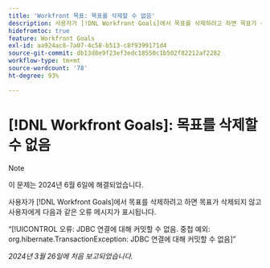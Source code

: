 ```yaml
---
title: 'Workfront 목표: 목표를 삭제할 수 없음'
description: 사용자가 [!DNL Workfront Goals]에서 목표를 삭제하려고 하면 목표가 삭제되지 않고 사용자에게 오류 메시지가 표시됩니다.
hidefromtoc: true
feature: Workfront Goals
exl-id: aa924ac8-7a07-4c58-b513-c8f9399171d4
source-git-commit: db13d8e9f23ef3edc18550c1b502f82212af2282
workflow-type: tm+mt
source-wordcount: '78'
ht-degree: 93%

---
```


# [!DNL Workfront Goals]: 목표를 삭제할 수 없음

>[!NOTE]
>
>이 문제는 2024년 6월 6일에 해결되었습니다.

사용자가 [!DNL Workfront Goals]에서 목표를 삭제하려고 하면 목표가 삭제되지 않고 사용자에게 다음과 같은 오류 메시지가 표시됩니다.

“[!UICONTROL 오류: JDBC 연결에 대해 커밋할 수 없음. 중첩 예외: org.hibernate.TransactionException: JDBC 연결에 대해 커밋할 수 없음]”

_2024년 3월 26일에 처음 보고되었습니다._
